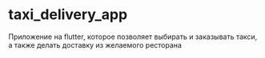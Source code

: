 # taxi_delivery_app

Приложение на flutter, которое позволяет выбирать и заказывать такси, а также делать доставку из желаемого ресторана
